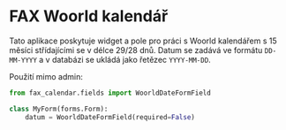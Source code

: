# FAX Woorld kalendář

Tato aplikace poskytuje widget a pole pro práci s Woorld kalendářem
s 15 měsíci střídajícími se v délce 29/28 dnů. Datum se zadává ve formátu
`DD-MM-YYYY` a v databázi se ukládá jako řetězec `YYYY-MM-DD`.

Použití mimo admin:

```python
from fax_calendar.fields import WoorldDateFormField

class MyForm(forms.Form):
    datum = WoorldDateFormField(required=False)
```
